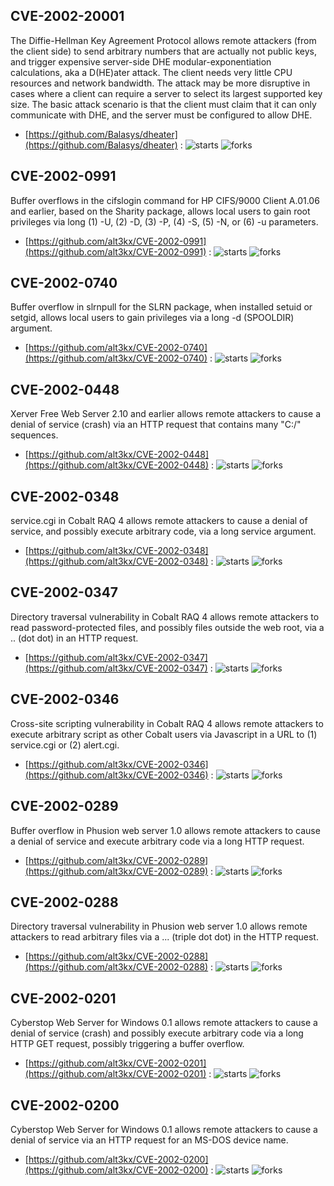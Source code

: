 ## CVE-2002-20001
 The Diffie-Hellman Key Agreement Protocol allows remote attackers (from the client side) to send arbitrary numbers that are actually not public keys, and trigger expensive server-side DHE modular-exponentiation calculations, aka a D(HE)ater attack. The client needs very little CPU resources and network bandwidth. The attack may be more disruptive in cases where a client can require a server to select its largest supported key size. The basic attack scenario is that the client must claim that it can only communicate with DHE, and the server must be configured to allow DHE.



- [https://github.com/Balasys/dheater](https://github.com/Balasys/dheater) :  ![starts](https://img.shields.io/github/stars/Balasys/dheater.svg) ![forks](https://img.shields.io/github/forks/Balasys/dheater.svg)

## CVE-2002-0991
 Buffer overflows in the cifslogin command for HP CIFS/9000 Client A.01.06 and earlier, based on the Sharity package, allows local users to gain root privileges via long (1) -U, (2) -D, (3) -P, (4) -S, (5) -N, or (6) -u parameters.



- [https://github.com/alt3kx/CVE-2002-0991](https://github.com/alt3kx/CVE-2002-0991) :  ![starts](https://img.shields.io/github/stars/alt3kx/CVE-2002-0991.svg) ![forks](https://img.shields.io/github/forks/alt3kx/CVE-2002-0991.svg)

## CVE-2002-0740
 Buffer overflow in slrnpull for the SLRN package, when installed setuid or setgid, allows local users to gain privileges via a long -d (SPOOLDIR) argument.



- [https://github.com/alt3kx/CVE-2002-0740](https://github.com/alt3kx/CVE-2002-0740) :  ![starts](https://img.shields.io/github/stars/alt3kx/CVE-2002-0740.svg) ![forks](https://img.shields.io/github/forks/alt3kx/CVE-2002-0740.svg)

## CVE-2002-0448
 Xerver Free Web Server 2.10 and earlier allows remote attackers to cause a denial of service (crash) via an HTTP request that contains many &quot;C:/&quot; sequences.



- [https://github.com/alt3kx/CVE-2002-0448](https://github.com/alt3kx/CVE-2002-0448) :  ![starts](https://img.shields.io/github/stars/alt3kx/CVE-2002-0448.svg) ![forks](https://img.shields.io/github/forks/alt3kx/CVE-2002-0448.svg)

## CVE-2002-0348
 service.cgi in Cobalt RAQ 4 allows remote attackers to cause a denial of service, and possibly execute arbitrary code, via a long service argument.



- [https://github.com/alt3kx/CVE-2002-0348](https://github.com/alt3kx/CVE-2002-0348) :  ![starts](https://img.shields.io/github/stars/alt3kx/CVE-2002-0348.svg) ![forks](https://img.shields.io/github/forks/alt3kx/CVE-2002-0348.svg)

## CVE-2002-0347
 Directory traversal vulnerability in Cobalt RAQ 4 allows remote attackers to read password-protected files, and possibly files outside the web root, via a .. (dot dot) in an HTTP request.



- [https://github.com/alt3kx/CVE-2002-0347](https://github.com/alt3kx/CVE-2002-0347) :  ![starts](https://img.shields.io/github/stars/alt3kx/CVE-2002-0347.svg) ![forks](https://img.shields.io/github/forks/alt3kx/CVE-2002-0347.svg)

## CVE-2002-0346
 Cross-site scripting vulnerability in Cobalt RAQ 4 allows remote attackers to execute arbitrary script as other Cobalt users via Javascript in a URL to (1) service.cgi or (2) alert.cgi.



- [https://github.com/alt3kx/CVE-2002-0346](https://github.com/alt3kx/CVE-2002-0346) :  ![starts](https://img.shields.io/github/stars/alt3kx/CVE-2002-0346.svg) ![forks](https://img.shields.io/github/forks/alt3kx/CVE-2002-0346.svg)

## CVE-2002-0289
 Buffer overflow in Phusion web server 1.0 allows remote attackers to cause a denial of service and execute arbitrary code via a long HTTP request.



- [https://github.com/alt3kx/CVE-2002-0289](https://github.com/alt3kx/CVE-2002-0289) :  ![starts](https://img.shields.io/github/stars/alt3kx/CVE-2002-0289.svg) ![forks](https://img.shields.io/github/forks/alt3kx/CVE-2002-0289.svg)

## CVE-2002-0288
 Directory traversal vulnerability in Phusion web server 1.0 allows remote attackers to read arbitrary files via a ... (triple dot dot) in the HTTP request.



- [https://github.com/alt3kx/CVE-2002-0288](https://github.com/alt3kx/CVE-2002-0288) :  ![starts](https://img.shields.io/github/stars/alt3kx/CVE-2002-0288.svg) ![forks](https://img.shields.io/github/forks/alt3kx/CVE-2002-0288.svg)

## CVE-2002-0201
 Cyberstop Web Server for Windows 0.1 allows remote attackers to cause a denial of service (crash) and possibly execute arbitrary code via a long HTTP GET request, possibly triggering a buffer overflow.



- [https://github.com/alt3kx/CVE-2002-0201](https://github.com/alt3kx/CVE-2002-0201) :  ![starts](https://img.shields.io/github/stars/alt3kx/CVE-2002-0201.svg) ![forks](https://img.shields.io/github/forks/alt3kx/CVE-2002-0201.svg)

## CVE-2002-0200
 Cyberstop Web Server for Windows 0.1 allows remote attackers to cause a denial of service via an HTTP request for an MS-DOS device name.



- [https://github.com/alt3kx/CVE-2002-0200](https://github.com/alt3kx/CVE-2002-0200) :  ![starts](https://img.shields.io/github/stars/alt3kx/CVE-2002-0200.svg) ![forks](https://img.shields.io/github/forks/alt3kx/CVE-2002-0200.svg)
